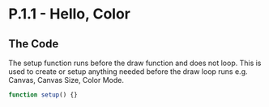 # P.1.1 - Hello, Color

## The Code

The setup function runs before the draw function and does not loop. This is used to create or setup anything needed before the draw loop runs e.g. Canvas, Canvas Size, Color Mode.

```js
function setup() {}
```
